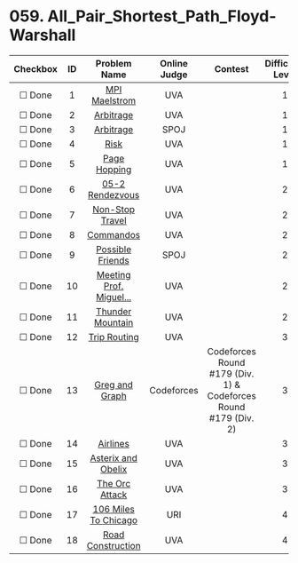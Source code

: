 # 059. All_Pair_Shortest_Path_Floyd-Warshall


| Checkbox | ID | Problem Name|Online Judge|Contest|Difficulty Level|
|:---:|:---:|:---:|:---:|:---:|:---:|
|&#9744; Done|1|[MPI Maelstrom](https://uva.onlinejudge.org/index.php?option=onlinejudge&page=show_problem&problem=364)|UVA||1|
|&#9744; Done|2|[Arbitrage](https://uva.onlinejudge.org/index.php?option=onlinejudge&page=show_problem&problem=40)|UVA||1|
|&#9744; Done|3|[Arbitrage](http://www.spoj.com/problems/ARBITRAG/)|SPOJ||1|
|&#9744; Done|4|[Risk](https://uva.onlinejudge.org/index.php?option=onlinejudge&page=show_problem&problem=508)|UVA||1|
|&#9744; Done|5|[Page Hopping](https://uva.onlinejudge.org/index.php?option=onlinejudge&page=show_problem&problem=762)|UVA||1|
|&#9744; Done|6|[05-2 Rendezvous](https://uva.onlinejudge.org/index.php?option=onlinejudge&page=show_problem&problem=1956)|UVA||2|
|&#9744; Done|7|[Non-Stop Travel](https://uva.onlinejudge.org/index.php?option=onlinejudge&page=show_problem&problem=277)|UVA||2|
|&#9744; Done|8|[Commandos](https://uva.onlinejudge.org/index.php?option=onlinejudge&page=show_problem&problem=2458)|UVA||2|
|&#9744; Done|9|[Possible Friends](http://www.spoj.com/problems/SOCIALNE/)|SPOJ||2|
|&#9744; Done|10|[Meeting Prof. Miguel...](https://uva.onlinejudge.org/index.php?option=onlinejudge&page=show_problem&problem=1112)|UVA||2|
|&#9744; Done|11|[Thunder Mountain](https://uva.onlinejudge.org/index.php?option=onlinejudge&page=show_problem&problem=1744)|UVA||2|
|&#9744; Done|12|[Trip Routing](https://uva.onlinejudge.org/index.php?option=onlinejudge&page=show_problem&problem=122)|UVA||3|
|&#9744; Done|13|[Greg and Graph](http://codeforces.com/problemset/problem/295/B)|Codeforces|Codeforces Round #179 (Div. 1) & Codeforces Round #179 (Div. 2)|3|
|&#9744; Done|14|[Airlines](https://uva.onlinejudge.org/index.php?option=onlinejudge&page=show_problem&problem=1016)|UVA||3|
|&#9744; Done|15|[Asterix and Obelix](https://uva.onlinejudge.org/index.php?option=onlinejudge&page=show_problem&problem=1187)|UVA||3|
|&#9744; Done|16|[The Orc Attack](https://uva.onlinejudge.org/index.php?option=onlinejudge&page=show_problem&problem=1734)|UVA||3|
|&#9744; Done|17|[106 Miles To Chicago](https://www.urionlinejudge.com.br/judge/en/problems/view/1655)|URI||4|
|&#9744; Done|18|[Road Construction](https://uva.onlinejudge.org/index.php?option=onlinejudge&page=show_problem&problem=1665)|UVA||4|
